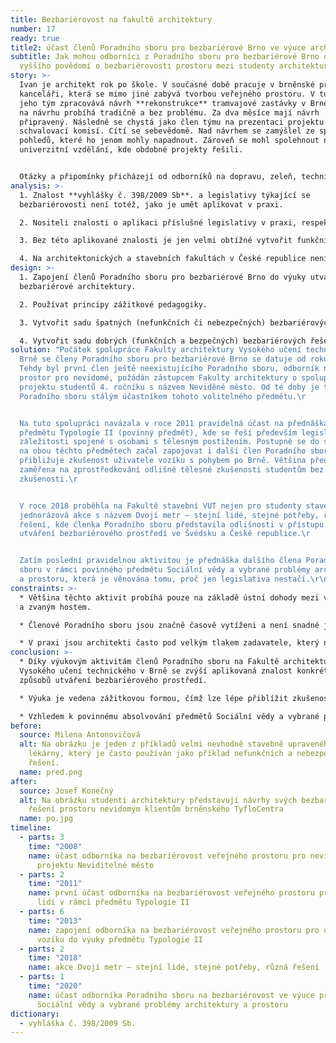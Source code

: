 ```yaml
---
title: Bezbariérovost na fakultě architektury
number: 17
ready: true
title2: účast členů Poradního sboru pro bezbariérové Brno ve výuce architektury
subtitle: Jak mohou odborníci z Poradního sboru pro bezbariérové Brno docílit
  vyššího povědomí o bezbariérovosti prostoru mezi studenty architektury v Brně?
story: >-
  Ivan je architekt rok po škole. V současné době pracuje v brněnské projekční
  kanceláři, která se mimo jiné zabývá tvorbou veřejného prostoru. V tuto chvíli
  jeho tým zpracovává návrh **rekonstrukce** tramvajové zastávky v Brně. Práce
  na návrhu probíhá tradičně a bez problému. Za dva měsíce mají návrh
  připravený. Následně se chystá jako člen týmu na prezentaci projektu před
  schvalovací komisí. Cítí se sebevědomě. Nad návrhem se zamýšlel ze spousty
  pohledů, které ho jenom mohly napadnout. Zároveň se mohl spolehnout na své
  univerzitní vzdělání, kde obdobné projekty řešili.


  Otázky a připomínky přicházejí od odborníků na dopravu, zeleň, technické sítě, přičemž na všechny dokáže odpovědět a reagovat tak, aby uspokojil požadavky všech jednotlivých expertů. Náhle ale přichází dotaz na bezbariérový přístup pro uživatele vozíku a osoby se zrakovým znevýhodněním. Ivan najednou ztrácí půdu pod nohama a neví, co má říct. Na bezbariérovost se zaměřil pouze snížením obrubníku, což podle přítomných expertů na bezbariérovost není dostatečné. O **vyhlášce č. 398/2009 Sb.**, o obecných technických požadavcích zabezpečujících bezbariérové užívání staveb, slyšel, ale ta mu v diskusi nepomáhá. Chybí **vodicí linie**, sklon na přechodu je příliš strmý, **označník** zastávky omezuje průchozí profil ostrůvku a mobiliář je navržen chaoticky. Celý projekt se musí předělat. Ivan zasmušile odchází domů a přemýšlí, jak k tomu vůbec mohlo dojít.
analysis: >-
  1. Znalost **vyhlášky č. 398/2009 Sb**. a legislativy týkající se
  bezbariérovosti není totéž, jako je umět aplikovat v praxi.

  2. Nositeli znalosti o aplikaci příslušné legislativy v praxi, respektive o reálném utváření bezbariérového prostoru jsou pouze lidé z praxe. V případě Brna touto kompetencí disponuje hned několik členů Poradního sboru pro bezbariérové Brno.

  3. Bez této aplikované znalosti je jen velmi obtížné vytvořit funkční bezbariérový návrh prostoru.

  4. Na architektonických a stavebních fakultách v České republice není věnována dostatečná pozornost této aplikované znalosti utváření bezbariérového prostředí.
design: >-
  1. Zapojení členů Poradního sboru pro bezbariérové Brno do výuky utváření
  bezbariérové architektury.

  2. Používat principy zážitkové pedagogiky.

  3. Vytvořit sadu špatných (nefunkčních či nebezpečných) bezbariérových řešení s podrobným vysvětlením, v čem přesně chyba spočívá.

  4. Vytvořit sadu dobrých (funkčních a bezpečných) bezbariérových řešení.
solution: "Počátek spolupráce Fakulty architektury Vysokého učení technického v
  Brně se členy Poradního sboru pro bezbariérové Brno se datuje od roku 2008.
  Tehdy byl první člen ještě neexistujícího Poradního sboru, odborník na veřejný
  prostor pro nevidomé, požádán zástupcem Fakulty architektury o spolupráci na
  projektu studentů 4. ročníku s názvem Neviděné město. Od té doby je tento člen
  Poradního sboru stálým účastníkem tohoto volitelného předmětu.\r


  Na tuto spolupráci navázala v roce 2011 pravidelná účast na přednáškách
  předmětu Typologie II (povinný předmět), kde se řeší především legislativní
  záležitosti spojené s osobami s tělesným postižením. Postupně se do spolupráce
  na obou těchto předmětech začal zapojovat i další člen Poradního sboru, který
  přibližuje zkušenost uživatele vozíku s pohybem po Brně. Většina přednášek je
  zaměřena na zprostředkování odlišné tělesné zkušenosti studentům bez této
  zkušenosti.\r


  V roce 2018 proběhla na Fakultě stavební VUT nejen pro studenty stavebnictví
  jednorázová akce s názvem Dvojí metr – stejní lidé, stejné potřeby, různá
  řešení, kde členka Poradního sboru představila odlišnosti v přístupu k
  utváření bezbariérového prostředí ve Švédsku a České republice.\r


  Zatím poslední pravidelnou aktivitou je přednáška dalšího člena Poradního
  sboru v rámci povinného předmětu Sociální vědy a vybrané problémy architektury
  a prostoru, která je věnována tomu, proč jen legislativa nestačí.\r\n"
constraints: >-
  * Většina těchto aktivit probíhá pouze na základě ústní dohody mezi vyučujícím
  a zvaným hostem.

  * Členové Poradního sboru jsou značně časově vytíženi a není snadné jejich zapojení do výuky výrazně navyšovat.

  * V praxi jsou architekti často pod velkým tlakem zadavatele, který nemusí problematice bezbariérovosti věnovat dostatečnou pozornost. Ani výuka utváření bezbariérového prostředí na fakultách architektury nemusí ústit do přístupnějších návrhů v budoucnosti.
conclusion: >-
  * Díky výukovým aktivitám členů Poradního sboru na Fakultě architektury
  Vysokého učení technického v Brně se zvýší aplikovaná znalost konkrétních
  způsobů utváření bezbariérového prostředí.

  * Výuka je vedena zážitkovou formou, čímž lze lépe přiblížit zkušenost lidí s tělesným znevýhodněním při pohybu v prostoru.

  * Vzhledem k povinnému absolvování předmětů Sociální vědy a vybrané problémy architektury a prostoru a Typologie II se s problematikou aplikované bezbariérovosti seznámí všichni studenti oboru.
before:
  source: Milena Antonovičová
  alt: Na obrázku je jeden z příkladů velmi nevhodně stavebně upraveného vchodu do
    lékárny, který je často používán jako příklad nefunkčních a nebezpečných
    řešení.
  name: pred.png
after:
  source: Josef Konečný
  alt: Na obrázku studenti architektury představují návrhy svých bezbariérových
    řešení prostoru nevidomým klientům brněnského TyfloCentra
  name: po.jpg
timeline:
  - parts: 3
    time: "2008"
    name: účast odborníka na bezbariérovost veřejného prostoru pro nevidomé lidi na
      projektu Neviditelné město
  - parts: 2
    time: "2011"
    name: první účast odborníka na bezbariérovost veřejného prostoru pro nevidomé
      lidi v rámci předmětu Typologie II
  - parts: 6
    time: "2013"
    name: zapojení odborníka na bezbariérovost veřejného prostoru pro uživatele
      vozíku do výuky předmětu Typologie II
  - parts: 2
    time: "2018"
    name: akce Dvojí metr – stejní lidé, stejné potřeby, různá řešení
  - parts: 1
    time: "2020"
    name: účast odborníka Poradního sboru na bezbariérovost ve výuce předmětu
      Sociální vědy a vybrané problémy architektury a prostoru
dictionary:
  - vyhláška č. 398/2009 Sb.
---
```

